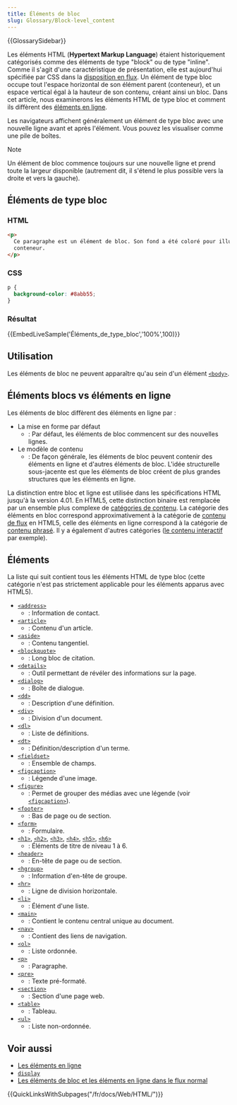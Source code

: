 ```yaml
---
title: Éléments de bloc
slug: Glossary/Block-level_content
---
```


{{GlossarySidebar}}

Les éléments HTML (**Hypertext Markup Language**) étaient historiquement catégorisés comme des éléments de type "block" ou de type "inline". Comme il s'agit d'une caractéristique de présentation, elle est aujourd'hui spécifiée par CSS dans la [disposition en flux](/fr/docs/Web/CSS/CSS_display/Flow_layout). Un élément de type bloc occupe tout l'espace horizontal de son élément parent (conteneur), et un espace vertical égal à la hauteur de son contenu, créant ainsi un bloc. Dans cet article, nous examinerons les éléments HTML de type bloc et comment ils diffèrent des [éléments en ligne](/fr/docs/Glossary/Inline-level_content).

Les navigateurs affichent généralement un élément de type bloc avec une nouvelle ligne avant et après l'élément. Vous pouvez les visualiser comme une pile de boîtes.

> [!NOTE]
> Un élément de bloc commence toujours sur une nouvelle ligne et prend toute la largeur disponible (autrement dit, il s'étend le plus possible vers la droite et vers la gauche).

## Éléments de type bloc

### HTML

```html
<p>
  Ce paragraphe est un élément de bloc. Son fond a été coloré pour illustrer son
  conteneur.
</p>
```

### CSS

```css
p {
  background-color: #8abb55;
}
```

### Résultat

{{EmbedLiveSample('Éléments_de_type_bloc','100%',100)}}

## Utilisation

Les éléments de bloc ne peuvent apparaître qu'au sein d'un élément [`<body>`](/fr/docs/Web/HTML/Reference/Elements/body).

## Éléments blocs vs éléments en ligne

Les éléments de bloc diffèrent des éléments en ligne par :

- La mise en forme par défaut
  - : Par défaut, les éléments de bloc commencent sur des nouvelles lignes.
- Le modèle de contenu
  - : De façon générale, les éléments de bloc peuvent contenir des éléments en ligne et d'autres éléments de bloc. L'idée structurelle sous-jacente est que les éléments de bloc créent de plus grandes structures que les éléments en ligne.

La distinction entre bloc et ligne est utilisée dans les spécifications HTML jusqu'à la version 4.01. En HTML5, cette distinction binaire est remplacée par un ensemble plus complexe de [catégories de contenu](/fr/docs/Web/HTML/Guides/Content_categories). La catégorie des éléments en bloc correspond approximativement à la catégorie de [contenu de flux](/fr/docs/Web/HTML/Guides/Content_categories#phrasing_content) en HTML5, celle des éléments en ligne correspond à la catégorie de [contenu phrasé](/fr/docs/Web/HTML/Guides/Content_categories#flow_content). Il y a également d'autres catégories ([le contenu interactif](/fr/docs/Web/HTML/Guides/Content_categories#interactive_content) par exemple).

## Éléments

La liste qui suit contient tous les éléments HTML de type bloc (cette catégorie n'est pas strictement applicable pour les éléments apparus avec HTML5).

- [`<address>`](/fr/docs/Web/HTML/Reference/Elements/address)
  - : Information de contact.
- [`<article>`](/fr/docs/Web/HTML/Reference/Elements/article)
  - : Contenu d'un article.
- [`<aside>`](/fr/docs/Web/HTML/Reference/Elements/aside)
  - : Contenu tangentiel.
- [`<blockquote>`](/fr/docs/Web/HTML/Reference/Elements/blockquote)
  - : Long bloc de citation.
- [`<details>`](/fr/docs/Web/HTML/Reference/Elements/details)
  - : Outil permettant de révéler des informations sur la page.
- [`<dialog>`](/fr/docs/Web/HTML/Reference/Elements/dialog)
  - : Boîte de dialogue.
- [`<dd>`](/fr/docs/Web/HTML/Reference/Elements/dd)
  - : Description d'une définition.
- [`<div>`](/fr/docs/Web/HTML/Reference/Elements/div)
  - : Division d'un document.
- [`<dl>`](/fr/docs/Web/HTML/Reference/Elements/dl)
  - : Liste de définitions.
- [`<dt>`](/fr/docs/Web/HTML/Reference/Elements/dt)
  - : Définition/description d'un terme.
- [`<fieldset>`](/fr/docs/Web/HTML/Reference/Elements/fieldset)
  - : Ensemble de champs.
- [`<figcaption>`](/fr/docs/Web/HTML/Reference/Elements/figcaption)
  - : Légende d'une image.
- [`<figure>`](/fr/docs/Web/HTML/Reference/Elements/figure)
  - : Permet de grouper des médias avec une légende (voir [`<figcaption>`](/fr/docs/Web/HTML/Reference/Elements/figcaption)).
- [`<footer>`](/fr/docs/Web/HTML/Reference/Elements/footer)
  - : Bas de page ou de section.
- [`<form>`](/fr/docs/Web/HTML/Reference/Elements/form)
  - : Formulaire.
- [`<h1>`](/fr/docs/Web/HTML/Reference/Elements/Heading_Elements), [`<h2>`](/fr/docs/Web/HTML/Reference/Elements/Heading_Elements), [`<h3>`](/fr/docs/Web/HTML/Reference/Elements/Heading_Elements), [`<h4>`](/fr/docs/Web/HTML/Reference/Elements/Heading_Elements), [`<h5>`](/fr/docs/Web/HTML/Reference/Elements/Heading_Elements), [`<h6>`](/fr/docs/Web/HTML/Reference/Elements/Heading_Elements)
  - : Éléments de titre de niveau 1 à 6.
- [`<header>`](/fr/docs/Web/HTML/Reference/Elements/header)
  - : En-tête de page ou de section.
- [`<hgroup>`](/fr/docs/Web/HTML/Reference/Elements/hgroup)
  - : Information d'en-tête de groupe.
- [`<hr>`](/fr/docs/Web/HTML/Reference/Elements/hr)
  - : Ligne de division horizontale.
- [`<li>`](/fr/docs/Web/HTML/Reference/Elements/li)
  - : Élément d'une liste.
- [`<main>`](/fr/docs/Web/HTML/Reference/Elements/main)
  - : Contient le contenu central unique au document.
- [`<nav>`](/fr/docs/Web/HTML/Reference/Elements/nav)
  - : Contient des liens de navigation.
- [`<ol>`](/fr/docs/Web/HTML/Reference/Elements/ol)
  - : Liste ordonnée.
- [`<p>`](/fr/docs/Web/HTML/Reference/Elements/p)
  - : Paragraphe.
- [`<pre>`](/fr/docs/Web/HTML/Reference/Elements/pre)
  - : Texte pré-formaté.
- [`<section>`](/fr/docs/Web/HTML/Reference/Elements/section)
  - : Section d'une page web.
- [`<table>`](/fr/docs/Web/HTML/Reference/Elements/table)
  - : Tableau.
- [`<ul>`](/fr/docs/Web/HTML/Reference/Elements/ul)
  - : Liste non-ordonnée.

## Voir aussi

- [Les éléments en ligne](/fr/docs/Glossary/Inline-level_content)
- [`display`](/fr/docs/Web/CSS/display)
- [Les éléments de bloc et les éléments en ligne dans le flux normal](/fr/docs/Web/CSS/CSS_display/Block_and_inline_layout_in_normal_flow)

{{QuickLinksWithSubpages("/fr/docs/Web/HTML/")}}
